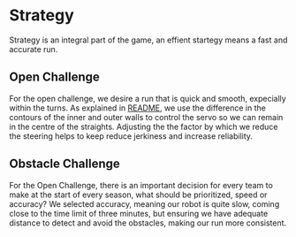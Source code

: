 # Strategy

Strategy is an integral part of the game, an effient startegy means a fast and accurate run.

## Open Challenge

For the open challenge, we desire a run that is quick and smooth, expecially within the turns. As explained in [README](https://github.com/Abdu1Hak/WRO-2025/blob/dfc7f705017f9500a0f3fc7fe9a5bc044949d359/README.md), we use the difference in the contours of the inner and outer walls to control the servo so we can remain in the centre of the straights. Adjusting the the factor by which we reduce the steering helps to keep reduce jerkiness and increase reliability.

## Obstacle Challenge

For the Open Challenge, there is an important decision for every team to make at the start of every season, what should be prioritized, speed or accuracy? We selected accuracy, meaning our robot is quite slow, coming close to the time limit of three minutes, but ensuring we have adequate distance to detect and avoid the obstacles, making our run more consistent.
